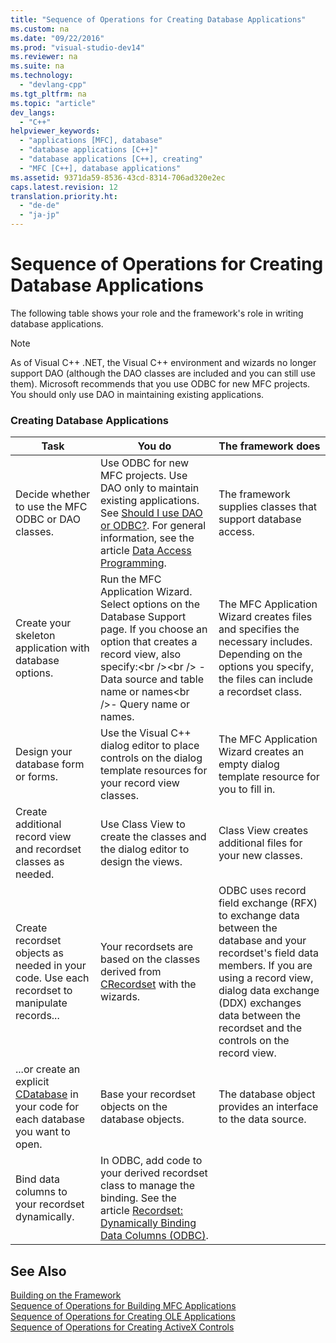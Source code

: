 ```yaml
---
title: "Sequence of Operations for Creating Database Applications"
ms.custom: na
ms.date: "09/22/2016"
ms.prod: "visual-studio-dev14"
ms.reviewer: na
ms.suite: na
ms.technology: 
  - "devlang-cpp"
ms.tgt_pltfrm: na
ms.topic: "article"
dev_langs: 
  - "C++"
helpviewer_keywords: 
  - "applications [MFC], database"
  - "database applications [C++]"
  - "database applications [C++], creating"
  - "MFC [C++], database applications"
ms.assetid: 9371da59-8536-43cd-8314-706ad320e2ec
caps.latest.revision: 12
translation.priority.ht: 
  - "de-de"
  - "ja-jp"
---
```

# Sequence of Operations for Creating Database Applications
The following table shows your role and the framework's role in writing database applications.  
  
> [!NOTE]
>  As of Visual C++ .NET, the Visual C++ environment and wizards no longer support DAO (although the DAO classes are included and you can still use them). Microsoft recommends that you use ODBC for new MFC projects. You should only use DAO in maintaining existing applications.  
  
### Creating Database Applications  
  
|Task|You do|The framework does|  
|----------|------------|------------------------|  
|Decide whether to use the MFC ODBC or DAO classes.|Use ODBC for new MFC projects. Use DAO only to maintain existing applications. See [Should I use DAO or ODBC?](../vs140/should-i-use-dao-or-odbc-.md). For general information, see the article [Data Access Programming](../vs140/data-access-programming--mfc-atl-.md).|The framework supplies classes that support database access.|  
|Create your skeleton application with database options.|Run the MFC Application Wizard. Select options on the Database Support page. If you choose an option that creates a record view, also specify:\<br />\<br /> -   Data source and table name or names\<br />-   Query name or names.|The MFC Application Wizard creates files and specifies the necessary includes. Depending on the options you specify, the files can include a recordset class.|  
|Design your database form or forms.|Use the Visual C++ dialog editor to place controls on the dialog template resources for your record view classes.|The MFC Application Wizard creates an empty dialog template resource for you to fill in.|  
|Create additional record view and recordset classes as needed.|Use Class View to create the classes and the dialog editor to design the views.|Class View creates additional files for your new classes.|  
|Create recordset objects as needed in your code. Use each recordset to manipulate records...|Your recordsets are based on the classes derived from [CRecordset](../vs140/crecordset-class.md) with the wizards.|ODBC uses record field exchange (RFX) to exchange data between the database and your recordset's field data members. If you are using a record view, dialog data exchange (DDX) exchanges data between the recordset and the controls on the record view.|  
|...or create an explicit [CDatabase](../vs140/cdatabase-class.md) in your code for each database you want to open.|Base your recordset objects on the database objects.|The database object provides an interface to the data source.|  
|Bind data columns to your recordset dynamically.|In ODBC, add code to your derived recordset class to manage the binding. See the article [Recordset: Dynamically Binding Data Columns (ODBC)](../vs140/recordset--dynamically-binding-data-columns--odbc-.md).||  
  
## See Also  
 [Building on the Framework](../vs140/building-on-the-framework.md)   
 [Sequence of Operations for Building MFC Applications](../vs140/sequence-of-operations-for-building-mfc-applications.md)   
 [Sequence of Operations for Creating OLE Applications](../vs140/sequence-of-operations-for-creating-ole-applications.md)   
 [Sequence of Operations for Creating ActiveX Controls](../vs140/sequence-of-operations-for-creating-activex-controls.md)